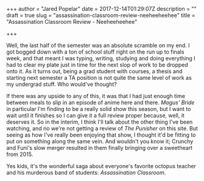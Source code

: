 +++
author = "Jared Popelar"
date = 2017-12-14T01:29:07Z
description = ""
draft = true
slug = "assassination-classroom-review-neeheeheehee"
title = "Assassination Classroom Review - Neeheeheehee"

+++


Well, the last half of the semester was an absolute scramble on my end. I got bogged down with a ton of school stuff right on the run up to finals week, and that meant I was typing, writing, studying and doing everything I had to clear my plate just in time for the next slop of work to be dropped onto it. As it turns out, being a grad student with courses, a thesis and starting next semester a TA position is not quite the same level of work as my undergrad stuff. Who would've thought?

If there was any upside to any of this, it was that I had just enough time between meals to slip in an episode of anime here and there. *Magus' Bride* in particular I'm finding to be a really solid show this season, but I want to wait until it finishes so I can give it a full review proper because, well, it deserves it. So in the interim, I think I'll talk about the other thing I've been watching, and no we're not getting a review of *The Punisher* on this site. But seeing as how I've really been enjoying that show, I thought it'd be fitting to put on something along the same vein. And wouldn't you know it; Crunchy and Funi's slow merger resulted in them finally bringing over a sweetheart from 2015.

Yes kids, it's the wonderful saga about everyone's favorite octopus teacher and his murderous band of students: *Assassination Classroom*.

